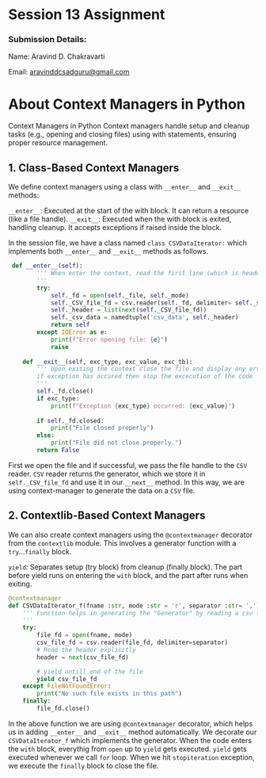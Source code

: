 # Session 13 Assignment

### Submission Details:
Name: Aravind D. Chakravarti

Email: aravinddcsadguru@gmail.com


# About Context Managers in Python

Context Managers in Python
Context managers handle setup and cleanup tasks (e.g., opening and closing files) using with statements, ensuring proper resource management.

## 1. Class-Based Context Managers

We define context managers using a class with `__enter__` and `__exit__` methods:

`__enter__`: Executed at the start of the with block. It can return a resource (like a file handle).
`__exit__`: Executed when the with block is exited, handling cleanup. It accepts exceptions if raised inside the block.

In the session file, we have a class named `class CSVDataIterator:` which implements both `__enter__` and `__exit__` methods as follows. 

```python
 def __enter__(self):
        ''' When enter the context, read the first line (which is header) and return the object
        '''
        try:
            self._fd = open(self._file, self._mode)
            self._CSV_file_fd = csv.reader(self._fd, delimiter= self._separator)
            self._header = list(next(self._CSV_file_fd))
            self._csv_data = namedtuple('csv_data', self._header)
            return self
        except IOError as e:
            print(f"Error opening file: {e}")
            raise
    
    def __exit__(self, exc_type, exc_value, exc_tb):
        ''' Upon exiting the context close the file and display any error/exception occurred. 
        if exception has occured then stop the excecution of the code
        '''
        self._fd.close()
        if exc_type:
            print(f"Exception {exc_type} occurred: {exc_value}")
            
        if self._fd.closed:
            print("File closed properly")
        else:
            print("File did not close properly.")
        return False
```

First we open the file and if successful, we pass the file handle to the `CSV` reader. `CSV` reader returns the generator, which we store it in `self._CSV_file_fd` and use it in our `__next__` method. In this way, we are using context-manager to generate the data on a `CSV` file. 


## 2. Contextlib-Based Context Managers

We can also create context managers using the `@contextmanager` decorator from the `contextlib` module. This involves a generator function with a `try`...`finally` block.

`yield`: Separates setup (try block) from cleanup (finally block). The part before yield runs on entering the `with` block, and the part after runs when exiting.

```python
@contextmanager
def CSVDataIterator_f(fname :str, mode :str = 'r', separator :str= ','):
    ''' Function helps in generating the "Generator" by reading a csv file.
    '''
    try:
        file_fd = open(fname, mode)
        csv_file_fd = csv.reader(file_fd, delimiter=separator)
        # Read the header explicitly
        header = next(csv_file_fd)

        # yield untill end of the file 
        yield csv_file_fd
    except FileNotFoundError:
        print("No such file exists in this path")
    finally:
        file_fd.close()
```

In the above function we are using `@contextmanager` decorator, which helps us in adding `__enter__` and `__exit__` method automatically. We decorate our `CSVDataIterator_f` which implements the generator. When the code enters the `with` block, everythig from `open` up to `yield` gets executed. `yield` gets executed whenever we call `for` loop. When we hit `stopiteration` exception, we execute the `finally` block to close the file.
